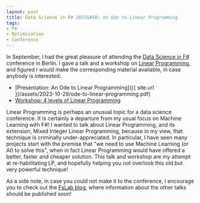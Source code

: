 ```yaml
---
layout: post
title: Data Science in F# 2023&#58; an Ode to Linear Programming
tags:
- F#
- Optimization
- Conference
---
```


In September, I had the great pleasure of attending the 
[Data Science in F#][1] conference in Berlin. I gave a talk and a workshop on 
[Linear Programming][3], and figured I would make the corresponding material 
available, in case anybody is interested:  

- [Presentation: An Ode to Linear Programming]({{ site.url }}/assets/2023-10-29/ode-to-linear-programming.pdf)
- [Workshop: 4 levels of Linear Programming][2]

<!--more-->

Linear Programming is perhaps an unusual topic for a data science conference. 
It is certainly a departure from my usual focus on Machine Learning with F#! 
I wanted to talk about Linear Programming, and its extension, Mixed Integer 
Linear Programming, because in my view, that technique is criminally 
under-appreciated. In particular, I have seen many projects start with the 
premise that "we need to use Machine Learning (or AI) to solve this", when in 
fact Linear Programming would have offered a better, faster and cheaper 
solution. This talk and workshop are my attempt at re-habilitating LP, and 
hopefully helping you not overlook this old but very powerful technique!  

As a side note, in case you could not make it to the conference, I encourage 
you to check out the [FsLab blog][4], where information about the other talks 
should be published soon!  

[1]: https://datascienceinfsharp.com/
[2]: https://github.com/mathias-brandewinder/4-levels-of-linear-programming
[3]: https://en.wikipedia.org/wiki/Linear_programming
[4]: https://fslab.org/blog/
